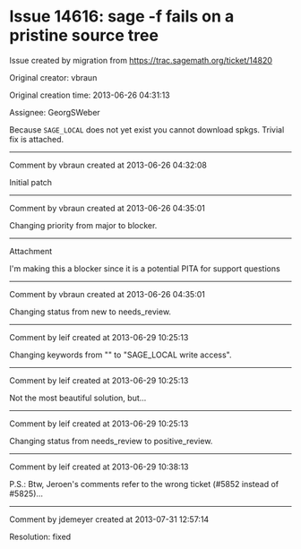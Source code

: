 # Issue 14616: sage -f fails on a pristine source tree

Issue created by migration from https://trac.sagemath.org/ticket/14820

Original creator: vbraun

Original creation time: 2013-06-26 04:31:13

Assignee: GeorgSWeber

Because `SAGE_LOCAL` does not yet exist you cannot download spkgs. Trivial fix is attached.


---

Comment by vbraun created at 2013-06-26 04:32:08

Initial patch


---

Comment by vbraun created at 2013-06-26 04:35:01

Changing priority from major to blocker.


---

Attachment

I'm making this a blocker since it is a potential PITA for support questions


---

Comment by vbraun created at 2013-06-26 04:35:01

Changing status from new to needs_review.


---

Comment by leif created at 2013-06-29 10:25:13

Changing keywords from "" to "SAGE_LOCAL write access".


---

Comment by leif created at 2013-06-29 10:25:13

Not the most beautiful solution, but...


---

Comment by leif created at 2013-06-29 10:25:13

Changing status from needs_review to positive_review.


---

Comment by leif created at 2013-06-29 10:38:13

P.S.: Btw, Jeroen's comments refer to the wrong ticket (#5852 instead of #5825)...


---

Comment by jdemeyer created at 2013-07-31 12:57:14

Resolution: fixed
